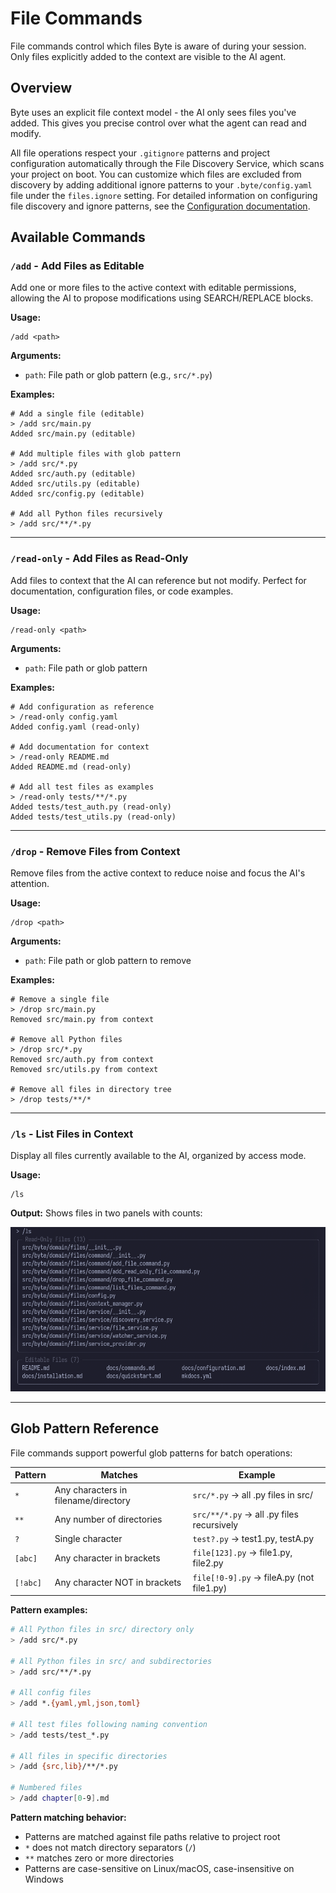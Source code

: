 # File Commands

File commands control which files Byte is aware of during your session. Only files explicitly added to the context are visible to the AI agent.

## Overview

Byte uses an explicit file context model - the AI only sees files you've added. This gives you precise control over what the agent can read and modify.

All file operations respect your `.gitignore` patterns and project configuration automatically through the File Discovery Service, which scans your project on boot. You can customize which files are excluded from discovery by adding additional ignore patterns to your `.byte/config.yaml` file under the `files.ignore` setting. For detailed information on configuring file discovery and ignore patterns, see the [Configuration documentation](../configuration.md#file-discovery).

## Available Commands

### `/add` - Add Files as Editable

Add one or more files to the active context with editable permissions, allowing the AI to propose modifications using SEARCH/REPLACE blocks.

**Usage:**

```
/add <path>
```

**Arguments:**

- `path`: File path or glob pattern (e.g., `src/*.py`)

**Examples:**

```
# Add a single file (editable)
> /add src/main.py
Added src/main.py (editable)

# Add multiple files with glob pattern
> /add src/*.py
Added src/auth.py (editable)
Added src/utils.py (editable)
Added src/config.py (editable)

# Add all Python files recursively
> /add src/**/*.py
```

---

### `/read-only` - Add Files as Read-Only

Add files to context that the AI can reference but not modify. Perfect for documentation, configuration files, or code examples.

**Usage:**

```
/read-only <path>
```

**Arguments:**

- `path`: File path or glob pattern

**Examples:**

```
# Add configuration as reference
> /read-only config.yaml
Added config.yaml (read-only)

# Add documentation for context
> /read-only README.md
Added README.md (read-only)

# Add all test files as examples
> /read-only tests/**/*.py
Added tests/test_auth.py (read-only)
Added tests/test_utils.py (read-only)
```

---

### `/drop` - Remove Files from Context

Remove files from the active context to reduce noise and focus the AI's attention.

**Usage:**

```
/drop <path>
```

**Arguments:**

- `path`: File path or glob pattern to remove

**Examples:**

```
# Remove a single file
> /drop src/main.py
Removed src/main.py from context

# Remove all Python files
> /drop src/*.py
Removed src/auth.py from context
Removed src/utils.py from context

# Remove all files in directory tree
> /drop tests/**/*
```

---

### `/ls` - List Files in Context

Display all files currently available to the AI, organized by access mode.

**Usage:**

```
/ls
```

**Output:**
Shows files in two panels with counts:

![ls Command Example](./../images/command_ls.png)

---

## Glob Pattern Reference

File commands support powerful glob patterns for batch operations:

| Pattern  | Matches                              | Example                                   |
| -------- | ------------------------------------ | ----------------------------------------- |
| `*`      | Any characters in filename/directory | `src/*.py` → all .py files in src/        |
| `**`     | Any number of directories            | `src/**/*.py` → all .py files recursively |
| `?`      | Single character                     | `test?.py` → test1.py, testA.py           |
| `[abc]`  | Any character in brackets            | `file[123].py` → file1.py, file2.py       |
| `[!abc]` | Any character NOT in brackets        | `file[!0-9].py` → fileA.py (not file1.py) |

**Pattern examples:**

```bash
# All Python files in src/ directory only
> /add src/*.py

# All Python files in src/ and subdirectories
> /add src/**/*.py

# All config files
> /add *.{yaml,yml,json,toml}

# All test files following naming convention
> /add tests/test_*.py

# All files in specific directories
> /add {src,lib}/**/*.py

# Numbered files
> /add chapter[0-9].md
```

**Pattern matching behavior:**

- Patterns are matched against file paths relative to project root
- `*` does not match directory separators (`/`)
- `**` matches zero or more directories
- Patterns are case-sensitive on Linux/macOS, case-insensitive on Windows
